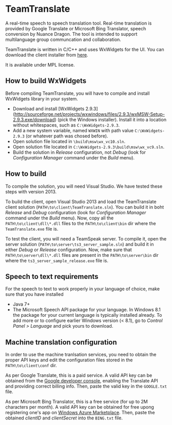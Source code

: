 TeamTranslate
========================
A real-time speech to speech translation tool. Real-time translation is provided by Google Translate or Microsoft Bing Translator, speech conversion by Nuance Dragon. The tool is intended to support multilanguage group communcation and collaboration. 

TeamTranslate is written in C/C++ and uses WxWidgets for the UI. You can download the client installer from [here](https://github.com/xandros90/speech-translation-tools/blob/teamspeak/client/installer/TeamTranslate.msi?raw=true).

It is available under MPL license.

How to build WxWidgets
------------------------
Before compiling TeamTranslate, you will have to compile and install WxWidgets library in your system.
* Download and install [WxWidgets 2.9.3] (http://sourceforge.net/projects/wxwindows/files/2.9.3/wxMSW-Setup-2.9.3.exe/download) (pick the Windows installer). Install it into a location without whitespaces, such as `C:\WxWidgets-2.9.3`.
* Add a new system variable, named `WXWIN` with path value `C:\WxWidgets-2.9.3` (or whatever path was chosed before).
* Open solution file located in `\build\msw\wx_vc10.sln`.
* Open solution file located in `C:\WxWidgets-2.9.3\build\msw\wx_vc9.sln`.
* Build the solution in _Release_ configuration, not _Debug_ (look for _Configuration Manager_ command under the _*Build*_ menu). 

How to build
------------------------
To compile the solution, you will need Visual Studio. We have tested these steps with version 2013.

To build the client, open Visual Studio 2013 and load the TeamTranslate client solution (`PATH\to\client\TeamTranslate.sln`). You can build it in boht  _Release_ and _Debug_ configuration (look for _*Configuration Manager*_ command under the _*Build*_ menu). Now, copy all the `PATH\to\client\dll\*.dll` files to the `PATH\to\client\bin` dir where the `TeamTranslate.exe` file is.

To test the client, you will need a TeamSpeak server. To compile it, open the server solution (`PATH\to\server\ts3_server_sample.sln`) and build it in either _Debug_ or _Release_ configuration. Now, make sure that `PATH\to\server\dll\*.dll` files are present in the `PATH\to\server\bin` dir where the `ts3_server_sample_release.exe` file is.

Speech to text requirements
---------------------------
For the speech to text to work properly in your language of choice, make sure that you have installed
* Java 7+ 
* The Microsoft Speech API package for your language. In Windows 8.1 the package for your current language is typically installed already. To add more or to configure earlier Windows version (< 8.1), go to _Control Panel > Language_ and pick yours to download.

Machine translation configuration
--------------------
In order to use the machine tranlsation services, you need to obtain the proper API keys and edit the configuration files stored in the `PATH\to\client\conf` dir.

As per Google Translate, this is a paid service. A valid API key can be obtained from the [Google developer console](https://console.developers.google.com), enabling the Translate API and providing correct billing info. Then, paste the valid key in the `GOOGLE.txt` file.

As per Microsoft Bing Translator, this is a free service (for up to 2M characters per month). A valid API key can be obtained for free upong registering one's app on [Windows Azure Marketplace](https://datamarket.azure.com/dataset/bing/microsofttranslator). Then, paste the obtained _clientID_ and _clientSecret_ into the `BING.txt` file.
